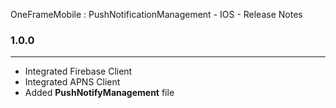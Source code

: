 OneFrameMobile : PushNotificationManagement - IOS - Release Notes

### 1.0.0 
---
* Integrated Firebase Client 
* Integrated APNS Client
* Added **PushNotifyManagement** file
